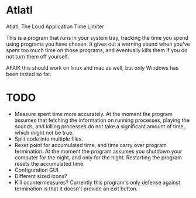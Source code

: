 Atlatl
======

Atlatl, The Loud Application Time Limiter

This is a program that runs in your system tray, tracking the time you spend using programs you have chosen. It gives out a warning sound when you've spent too much time on those programs, and eventually kills them if you do not turn them off yourself.

AFAIK this should work on linux and mac as well, but only Windows has been tested so far.


TODO
====

* Measure spent time more accurately. At the moment the program assumes that fetching the information on running processes, playing the sounds, and killing processes do not take a significant amount of time, which might not be true.
* Split code into multiple files.
* Reset point for accumulated time, and time carry over program termination. At the moment the program assumes you shutdown your computer for the night, and only for the night. Restarting the program resets the accumulated time.
* Configuration GUI.
* Different sized icons?
* Kill countermeasures? Currently this program's only defense against termination is that it doesn't provide an exit button.
